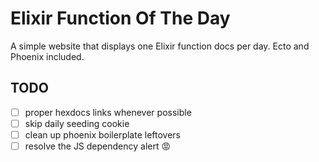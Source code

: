 # Elixir Function Of The Day

A simple website that displays one Elixir function docs per day.
Ecto and Phoenix included.

## TODO

 - [ ] proper hexdocs links whenever possible
 - [ ] skip daily seeding cookie
 - [ ] clean up phoenix boilerplate leftovers
 - [ ] resolve the JS dependency alert :rage: 
